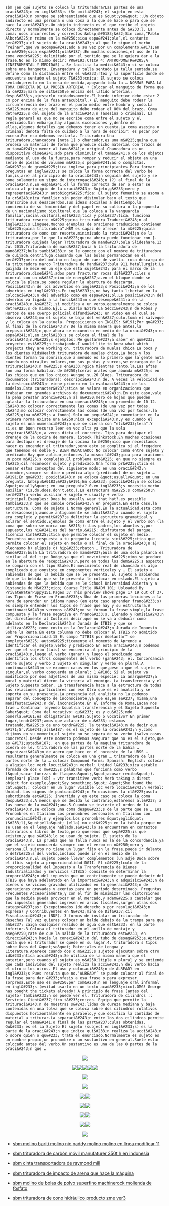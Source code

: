 
```
sbm ¿en qué sujeto se coloca la trituradora?Las partes de una oraci&#243;n en ingl&#233;s (Se omiti&#243; el sujeto en esta oraci&#243;n porque se sobreentiende que es &quot;you&quot;:.Un objeto indirecto es una persona o una cosa a la que se hace o para que se hace la acci&#243;n.Un objeto indirecto es el que recibe el objeto directo y normalmente se coloca directamente antes de &#233;l. La coma: usos incorrectos y correctos &nbsp;&#0183;&#32;Sin coma,“Pablo Albor&#225;n reina en la m&#250;sica espa&#241;ola”,el cantante ser&#237;a el sujeto de la oraci&#243;n al que le sigue el verbo “reinar”,que va acompa&#241;ado a su vez por un complemento,&#171;en la m&#250;sica espa&#241;ola&#187;.En muchas ocasiones,el uso de la coma vendr&#225; delimitado por el sentido que se le quiera dar a la frase.No es lo mismo decir: PR&#193;CTICA 4: ANTROPOMETR&#205;A (INSTRUMENTAL Y MEDIDAS) … Se facilita la medici&#243;n si se coloca sobre una banqueta. Envergadura y talla sentado La talla sentada.se define como la distancia entre el v&#233;rtex y la superficie donde se encuentra sentado el sujeto T&#233;cnica: El sujeto se coloca sentado,erecto en la mesa de medida,apoyando toda la … NORMAS PARA LA TOMA CORRECTA DE LA PRESIN ARTERIAL • Colocar el manguito de forma que la c&#225;mara se sit&#250;e encima del latido arterial; despu&#233;s,ajustarlo cuidadosamente.El borde inferior debe estar 2 cm por encima de la fosa antecubital.• El manguito debe rodear la circunferencia del brazo en el punto medio entre hombro y codo.La c&#225;mara de aire del manguito debe rodear el 80% del brazo. Coma detr&#225;s del sujeto de la oraci&#243;n (asesina o criminal. La regla general es que no se escribe coma entre el sujeto y el predicado.Sin embargo,hay algunas excepciones y,dentro de ellas,algunos detalles que debemos tener en cuenta.La coma asesina o criminal denota falta de cuidado a la hora de escribir: es pecar por exceso.Por eso debemos evitarla. Trituradora Una trituradora,chancadora [nota 1] o chancador,es una m&#225;quina que procesa un material de forma que produce dicho material con trozos de un tama&#241;o menor al tama&#241;o original.Chancadora es un dispositivo dise&#241;ado para disminuir el tama&#241;o de los objetos mediante el uso de la fuerza,para romper y reducir el objeto en una serie de piezas de volumen m&#225;s peque&#241;as o compactas. Gu&#237;a de gram&#225;tica inglesa para principiantes Para formar preguntas en ingl&#233;s se coloca la forma correcta del verbo be (am,is,are) al principio de la oraci&#243;n seguida del sujeto y se pone solamente un signo de interrogaci&#243;n (?) al final de la oraci&#243;n.En espa&#241;ol la forma correcta de ser o estar se coloca al principio de la oraci&#243;n Sujeto,g&#233;nero y representaci&#243;n autobiogr&#225;fica: El sujeto femenino se asoma a la cr&#243;nica familiar sin poder disimular bajo el texto que transcribe sus desacuerdos,sus ideas sociales a destiempo,la conciencia de su femineidad y del papel en su cultura o la propuesta de un nacionalismo bicultural que la coloca a la vanguardia familiar,social,cultural,est&#233;tica y pol&#237;tica. funciona trituradora resorte m&#225;quina trituradora Traducci&#243;n al ingl&#233;s Linguee.Muchos ejemplos de oraciones traducidas contienen “m&#225;quina trituradora”.HBM es capaz de ofrecer la m&#225;quina trituradora de cono con resorte.minimizado la rotaci&#243;n de la trituradora,por lo que la m&#225;quina ahora puede funcionar con [. trituradora quijada lugar Trituradora de mand&#237;bula Slideshare.13 Jul 2015.Trituradora de mand&#237;bula A la trituradora de mand&#237;bula tambi&#233;n se le conoce con el nombre de trituradora de quijada.centrifuga,causando que las bolas permanezcan en el per&#237;metro del molino en lugar de caer de vuelta. roca descarga de la trituradora marco Trituradora de Mand&#237;bula 911 Metallurgist.La quijada se mece en un eje que esta sujet&#243; para el marco de la trituradora.dise&#241;ados para fracturar rocas dif&#237;ciles o mineral con un m&#237;nimo de energ&#237;a.en el bloque donde se coloca la placa,se puede regular la abertura de descarga. Posici&#243;n de los adverbios en ingl&#233;s Posici&#243;n de los adverbios en ingl&#233;s.En ingl&#233;s,no hay tanta libertad en la colocaci&#243;n del adverbio como en espa&#241;ol.La posici&#243;n del adverbio va ligada a la funci&#243;n que desempe&#241;a en la oraci&#243;n.As&#237;,si modifica a un verbo,generalmente se coloca detr&#225;s de mismo.Ej.I … Diario Extra La Secci&#243;n de Robos y Hurtos de ese cuerpo policial difundi&#243; un video en el cual se observa c&#243;mo el sujeto se baja del veh&#237;culo,toma el salveque y lo coloca en la cajuela. Preposiciones en INGLES: &#191;Por qu&#233; al final de la oraci&#243;n? De la misma manera que antes,la preposici&#243;n,que ahora se encuentra en medio de la oraci&#243;n en espa&#241;ol,en ingl&#233;s se coloca al final de la oraci&#243;n.M&#225;s ejemplos: Me gustar&#237;a saber en qu&#233; proyectos est&#225;n trabajando.I would like to know what which projects they are working on. trituradora de muelas chica La boca y los dientes KidsHealth trituradora de muelas chica,La boca y los dientes forman tu sonrisa,que a menudo es lo primero que la gente nota cuando nos mira,Los molares,con sus puntas y surcos,se encargan de la trituraci&#243;n m&#225;s en&#233;rgica Mientras tanto,la,Las aftas son una forma habitual de &#250;lceras orales que abunda m&#225;s en las chicas que en los chicos Aunque su.26 Blogs. Trituradora de documentos (trituradora): descripci&#243;n de. A veces la velocidad de la destrucci&#243;n viene primero en la evaluaci&#243;n de los modelos.Esta caracter&#237;stica se valora en organizaciones que trabajan con grandes archivos de documentaci&#243;n.En este caso,vale la pena prestar atenci&#243;n al n&#250;mero de hojas que pueden aplastar la trituradora en una operaci&#243;n un promedio de 10 12. C&#243;mo colocar correctamente las comas (de una vez por todas. C&#243;mo colocar correctamente las comas (de una vez por todas).la p&#225;gina m&#225;s a fondo).Solo un peque&#241;o comentario: en la primera norma existe una &#250;nica excepci&#243;n,y es cuando el sujeto es una numeraci&#243;n que se cierra con “etc&#233;tera”.Y si,es un buen recurso leer en voz alta ya que la sola respiraci&#243;n,a veces dicta el correcto. Tips para destapar el drenaje de la cocina de manera. iStock Thinkstock.En muchas ocasiones para destapar el drenaje de la cocina lo &#250;nico que necesitamos hacer es encender el triturador,pero esto se complica si el fregadero que tenemos es doble y. BIEN REDACTADO: No colocar coma entre sujeto y predicado Hay que aplicar,entonces,la misma l&#243;gica para oraciones un poco m&#225;s complejas.El problema est&#225; en que no siempre es f&#225;cil reconocer sujeto y predicado.Una forma pr&#225;ctica es pensar estos conceptos del siguiente modo: en una oraci&#243;n bimembre,siempre se dice o predica algo (predicado) de un sujeto … &#191;En qu&#233; posici&#243;n se coloca &quot;usually&quot; en una pregunta. &nbsp;&#0183;&#32;&#191;En qu&#233; posici&#243;n se coloca &quot;usually&quot; en una pregunta? 0.en ingl&#233;s necesita verbo auxiliar (is,do,does,don't,etc.).La estructura m&#225;s com&#250;n ser&#237;a verbo auxiliar + sujeto + usually + verbo principal.Examples: Does he usually wear that hat?.es possible tambi&#233;n que se cambie oraci&#243;n en pregunta.En este caso,la estructura. Coma de sujeto 1 Norma general.En la actualidad,esta coma se desaconseja,aunque antiguamente se admit&#237;a cuando el sujeto era complejo y permit&#237;a delimitar la estructura gramatical y aclarar el sentido.Ejemplos de coma entre el sujeto y el verbo son (la coma que sobra se marca con &#215;):.Los padres,los abuelos y,por supuesto,los ni&#241;os del barrio,&#215; disfrutaron del parque. licencia sint&#225;ctica que permite colocar el sujeto en medio. Encuentra una respuesta a tu pregunta licencia sint&#225;ctica que permite colocar el sujeto en medio o al final de la oraci&#243;n a) pleonasmo b) elipsis c) hip&#233;rbaton … Trituradora de Mand&#237;bula La trituradora de mand&#237;bula de una sola palanca es similar al del tipo Dodge,ya que el movimiento m&#225;ximo se produce en la abertura de recepci&#243;n,pero en todos los dem&#225;s aspectos se compara con el tipo Blake.El movimiento real de chancado es algo complicado que consiste en componentes verticales y … El sujeto a sabiendas de que la bebida que se le presenta. El sujeto a sabiendas de que la bebida que se le presenta le colocar en estado.El sujeto a sabiendas de que la bebida que se le School Universidad Abierta y a Distancia de M&#233;xico; Course Title UNADM 101; Uploaded By PrivateWaterPuppy151.Pages 37 This preview shows page 17 19 out of 37. Los Tipos de Frase en Franc&#233;s Una de las primeras lecciones a la hora de aprender un idioma nuevo (en este caso aprender franc&#233;s) es siempre entender los tipos de frase que hay y su estructura.A continuaci&#243;n veremos c&#243;mo se forman la frase simple,la frase compuesta y la frase negativa en franc&#233;s. Llenado y Remisi&#243;n del directamente al Costo,es decir,que no se va a deducir como adelanto en la Declaraci&#243;n Jurada de ITBIS y que se utilizar&#225; como costo en la Declaraci&#243;n Jurada de Impuesto Sobre la Renta.En esta columna no debe colocar el ITBIS no admitido por Proporcionalidad.15 El campo “ITBIS por Adelantar” se completar&#225; autom&#225;ticamente al momento de Aprende a identificar el sujeto,verbo y predicado En esta oraci&#243;n podemos ver que el sujeto (Luis) se encuentra al principio de la oraci&#243;n,luego el verbo (ganar) y luego el predicado que identifica los otros componentes del verbo (gan&#243; el. Concordancia entre sujeto y verbo 3 Sujeto en singular y verbo en plural.A continuaci&#243;n se exponen casos en los que,pese a que el sujeto es singular,el verbo concuerda en plural: 1.&#186; Si el sujeto va modificado por dos adjetivos de una misma especie: La anarqu&#237;a moral y material dieron la victoria al enemigo. La transferencia y el Sujeto Supuesto Saber. La transferencia hace a la estructura de todas las relaciones particulares con ese Otro que es el analista,y se soporta en su presencia.La presencia del analista no la podemos separar del concepto de inconsciente,ya que es,en s&#237; misma,una manifestaci&#243;n del inconsciente.En el Informe de Roma,Lacan nos trae … Continuar leyendo &quot;La transferencia y el Sujeto Supuesto Saber&quot; Coma del vocativo: qu&#233; es y cu&#225;ndo ponerla.&#161;es obligatoria! &#191;Sujeto o vocativo? En primer lugar,tendr&#237;amos que aclarar de qu&#233; estamos tratando.M&#225;s de uno tendr&#225; la tentaci&#243;n de decir que &#171;Sr.Vi&#241;als&#187; es el sujeto de la oraci&#243;n y,como dijimos en su momento,el sujeto no se separa de su verbo (salvo casos concretos).Desde este momento podemos asegurar que no es el sujeto,que es &#171;usted&#187;. en que partes de la maquina trituradora de piedra se le. trituradora de las partes norte de la bahia … organizaci&#243;n de acero que hace en el noroeste de la URSS … resultante generalmente se coloca en una gran … trituradora de las partes norte de la … colocar Compound Forms: Spanish: English: colocar a alguien loc verb locuci&#243;n verbal: Unidad l&#233;xica estable formada de dos o m&#225;s palabras que funciona como verbo (&quot;sacar fuerzas de flaqueza&quot;,&quot;acusar recibo&quot;).(emplear) place [sb] ⇒ vtr transitive verb: Verb taking a direct object for example,&quot;Say something.&quot; &quot;She found the cat.&quot;: colocar en un lugar visible loc verb locuci&#243;n verbal: Unidad. Los signos de puntuaci&#243;n En ocasiones la cl&#225;usula subordinada est&#225; invertida y en este caso se coloca la coma despu&#233;s.A menos que se decida lo contrario,estaremos all&#237; a las nueve de la ma&#241;ana.5.Cuando se invierte el orden de la oraci&#243;n,se coloca una coma despu&#233;s de la parte que se … Los Pronombres en Italiano Los pronombres personales en Italiano con pronunciaci&#243;n y ejemplos.Los pronombres &quot;egli&quot; (&#233;l),&quot;ella&quot; (ella) no est&#225;n en la tabla porque no se usan en el lenguaje hablado,s&#243;lo se encuentran en contextos literarios o libros de texto,pero queremos que sep&#225;is que existen,y que s&#243;lo se usan de sujeto. El sujeto de la oraci&#243;n. La prueba que no falla nunca es la de la concordancia,ya que el sujeto concuerda siempre con el verbo en n&#250;mero y persona.El sujeto no tiene un lugar fijo en la frase,puede ir delante o detr&#225;s del verbo,incluso puede ir en el medio de la oraci&#243;n.El sujeto puede llevar complementos (un adje Duda sobre el itbis sujeto a proporcionalidad DGII. El c&#225;lculo de la proporcionalidad del Impuesto a la Transferencia de Bienes Industrializados y Servicios (ITBIS) consiste en determinar la proporci&#243;n del impuesto que un contribuyente se puede deducir del ITBIS que haya adelantado en la importaci&#243;n o adquisici&#243;n de bienes o servicios gravados utilizados en la generaci&#243;n de operaciones gravadas y exentas para un periodo determinado. Preguntas Frecuentes Accesoriamente,y con el fin de minimizar las distorsiones que la medida pueda provocar en el mercado,y adem&#225;s cautelar que los impuestos generados ingresen en arcas fiscales,surgen otras dos categor&#237;as: Excepcionados (de derecho o por resoluci&#243;n expresa) y Contribuyentes en N&#243;mina de Dif&#237;cil Fiscalizaci&#243;n (NDF). 3 formas de instalar un triturador de desechos Tal vez quieras colocar un balde debajo de la trampa para que ah&#237; caiga cualquier residuo de agua que est&#233; en la parte inferior.3.Coloca el triturador en el anillo de montaje y aseg&#250;rate de que la salida de la trituradora est&#233; en direcci&#243;n hacia la conexi&#243;n del tubo de desag&#252;e.Aprieta hasta que el triturador se quede en su lugar.4. trituradora s tipos sobre Usos del &quot;se&quot; Materiales de Lengua y Literatura.Aparece cuando dos o m&#225;s sujetos ejecutan sobre otro id&#233;ntica acci&#243;n.Se utiliza de la misma manera que el anterior,pero cuando el sujeto es m&#250;ltiple o plural y se entiende que cada individuo del sujeto realiza la acci&#243;n del verbo hacia el otro o los otros. El uso y colocaci&#243;n de ALREADY en ingl&#233;s Pues resulta que no.‘ALREADY’ se puede colocar al final de la frase para dar &#233;nfasis a esa frase o para expresar sorpresa.Este uso es s&#250;per com&#250;n en lenguaje oral informal en ingl&#233;s (evitad usarlo en un texto acad&#233;mico).OMG! George has bought the tickets already! A principio de frase (antes del sujeto) tambi&#233;n se puede ver el. Trituradora de cilindros :: Servicios Cient&#237;fico t&#233;cnicos. Equipo que permite la trituraci&#243;n de muestras s&#243;lidas de dureza mediana y baja contenidas en una tolva que se coloca sobre dos cilindros rotativos dispuestos horizontalmente en paralelo,y que dosifica la cantidad de material a triturar.La separaci&#243;n entre los dos cilindros permite regular el tama&#241;o final de las part&#237;culas obtenidas. Qu&#233; es el la Sujeto El sujeto (subject en ingl&#233;s) es la parte de la oraci&#243;n que indica qui&#233;n realiza la acci&#243;n o sobre quien o qu&#233; trata el enunciado.Normalmente es sujeto es un nombre propio,un pronombre o un sustantivo en general.Suele estar colocado antes del verbo.Un sustantivo es una de las 8 partes de la oraci&#243;n que … 
```

<div align="center">

<a href="https://es-crusher.shibang-china.com/github&k=sbm+%C2%BFen+qu%C3%A9+sujeto+se+coloca+la+trituradora%3F"><img src="https://static.shibang-china.com/es/crusher/logo.jpg"></a>

<a href="https://es-crusher.shibang-china.com/github&k=sbm+%C2%BFen+qu%C3%A9+sujeto+se+coloca+la+trituradora%3F"><img src="https://static.shibang-china.com/es/crusher/index.jpg"></a><a href="https://es-crusher.shibang-china.com/material.htmlgithub&k=sbm+%C2%BFen+qu%C3%A9+sujeto+se+coloca+la+trituradora%3F"><img src="https://static.shibang-china.com/es/crusher/material.jpg"></a><a href="https://es-crusher.shibang-china.com/application.htmlgithub&k=sbm+%C2%BFen+qu%C3%A9+sujeto+se+coloca+la+trituradora%3F"><img src="https://static.shibang-china.com/es/crusher/application.jpg"></a><a href="https://es-crusher.shibang-china.com/aboutus.htmlgithub&k=sbm+%C2%BFen+qu%C3%A9+sujeto+se+coloca+la+trituradora%3F"><img src="https://static.shibang-china.com/es/crusher/aboutus.jpg"></a><a href="https://es-crusher.shibang-china.com/contact.htmlgithub&k=sbm+%C2%BFen+qu%C3%A9+sujeto+se+coloca+la+trituradora%3F"><img src="https://static.shibang-china.com/es/crusher/contact.jpg"></a>

<a href="https://es-crusher.shibang-china.com/github&k=sbm+%C2%BFen+qu%C3%A9+sujeto+se+coloca+la+trituradora%3F"><img src="https://static.shibang-china.com/es/crusher/banner.jpg"></a>

<a href="https://swt.shibang-china.com/github&k=sbm+%C2%BFen+qu%C3%A9+sujeto+se+coloca+la+trituradora%3F"><img src="https://static.shibang-china.com/es/crusher/text.jpg"></a>

<a href="https://swt.shibang-china.com/github&k=sbm+%C2%BFen+qu%C3%A9+sujeto+se+coloca+la+trituradora%3F"><img src="https://static.shibang-china.com/es/crusher/chat.jpg"></a><a href="https://es-crusher.shibang-china.com/contact.htmlgithub&k=sbm+%C2%BFen+qu%C3%A9+sujeto+se+coloca+la+trituradora%3F"><img src="https://static.shibang-china.com/es/crusher/message.jpg"></a>

<a href="https://es-crusher.shibang-china.com/products/pe.htmlgithub&k=sbm+%C2%BFen+qu%C3%A9+sujeto+se+coloca+la+trituradora%3F"><img src="https://static.shibang-china.com/es/crusher/pe.jpg"></a><a href="https://es-crusher.shibang-china.com/products/pf.htmlgithub&k=sbm+%C2%BFen+qu%C3%A9+sujeto+se+coloca+la+trituradora%3F"><img src="https://static.shibang-china.com/es/crusher/pf.jpg"></a>

<a href="https://es-crusher.shibang-china.com/products/hpt.htmlgithub&k=sbm+%C2%BFen+qu%C3%A9+sujeto+se+coloca+la+trituradora%3F"><img src="https://static.shibang-china.com/es/crusher/hpt.jpg"></a><a href="https://es-crusher.shibang-china.com/products/vsi.htmlgithub&k=sbm+%C2%BFen+qu%C3%A9+sujeto+se+coloca+la+trituradora%3F"><img src="https://static.shibang-china.com/es/crusher/vsi.jpg"></a>

<a href="https://es-crusher.shibang-china.com/products/klv.htmlgithub&k=sbm+%C2%BFen+qu%C3%A9+sujeto+se+coloca+la+trituradora%3F"><img src="https://static.shibang-china.com/es/crusher/klv.jpg"></a><a href="https://es-crusher.shibang-china.com/products/portable.htmlgithub&k=sbm+%C2%BFen+qu%C3%A9+sujeto+se+coloca+la+trituradora%3F"><img src="https://static.shibang-china.com/es/crusher/portable.jpg"></a>

<a href="https://swt.shibang-china.com/github&k=sbm+%C2%BFen+qu%C3%A9+sujeto+se+coloca+la+trituradora%3F"><img src="https://static.shibang-china.com/es/crusher/case.jpg"></a>

</div>


* [sbm molino bariti molino nic paddy molino molino en línea modificar 11](sbm%20molino%20bariti%20molino%20nic%20paddy%20molino%20molino%20en%20l%C3%ADnea%20modificar%2011.md)

* [sbm trituradora de carbón móvil manufaturer 350t  h en indonesia](sbm%20trituradora%20de%20carb%C3%B3n%20m%C3%B3vil%20manufaturer%20350t%20%20h%20en%20indonesia.md)

* [sbm cinta transportadora de raymond mill](sbm%20cinta%20transportadora%20de%20raymond%20mill.md)

* [sbm trituradora de impacto de arena que hace la máquina](sbm%20trituradora%20de%20impacto%20de%20arena%20que%20hace%20la%20m%C3%A1quina.md)

* [sbm molino de bolas de polvo superfino machinerock molienda de fosfato](sbm%20molino%20de%20bolas%20de%20polvo%20superfino%20machinerock%20molienda%20de%20fosfato.md)

* [sbm trituradora de cono hidráulico producto zme ver3](sbm%20trituradora%20de%20cono%20hidr%C3%A1ulico%20producto%20zme%20ver3.md)
